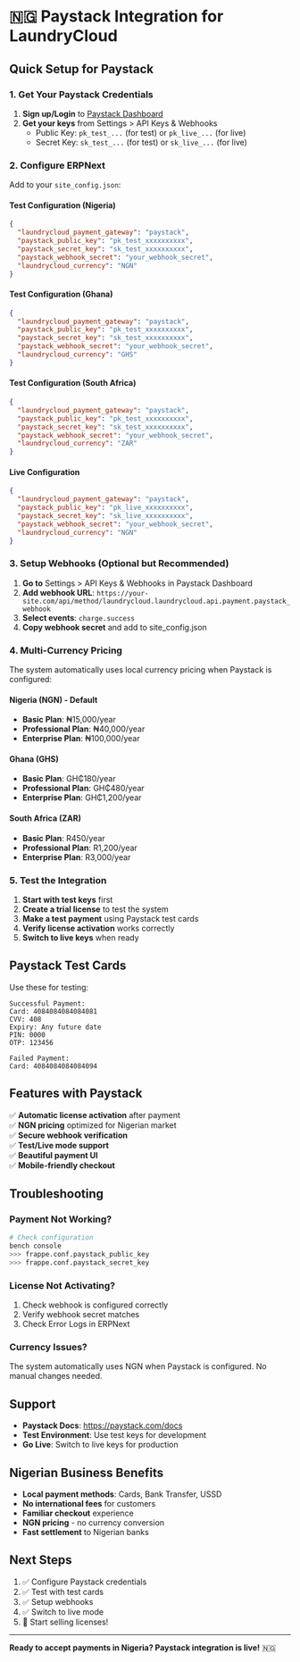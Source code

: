 # 🇳🇬 Paystack Integration for LaundryCloud

## Quick Setup for Paystack

### 1. Get Your Paystack Credentials

1. **Sign up/Login** to [Paystack Dashboard](https://dashboard.paystack.com)
2. **Get your keys** from Settings > API Keys & Webhooks
   - Public Key: `pk_test_...` (for test) or `pk_live_...` (for live)
   - Secret Key: `sk_test_...` (for test) or `sk_live_...` (for live)

### 2. Configure ERPNext

Add to your `site_config.json`:

#### Test Configuration (Nigeria)
```json
{
  "laundrycloud_payment_gateway": "paystack",
  "paystack_public_key": "pk_test_xxxxxxxxxx",
  "paystack_secret_key": "sk_test_xxxxxxxxxx",
  "paystack_webhook_secret": "your_webhook_secret",
  "laundrycloud_currency": "NGN"
}
```

#### Test Configuration (Ghana)
```json
{
  "laundrycloud_payment_gateway": "paystack",
  "paystack_public_key": "pk_test_xxxxxxxxxx",
  "paystack_secret_key": "sk_test_xxxxxxxxxx", 
  "paystack_webhook_secret": "your_webhook_secret",
  "laundrycloud_currency": "GHS"
}
```

#### Test Configuration (South Africa)
```json
{
  "laundrycloud_payment_gateway": "paystack",
  "paystack_public_key": "pk_test_xxxxxxxxxx",
  "paystack_secret_key": "sk_test_xxxxxxxxxx",
  "paystack_webhook_secret": "your_webhook_secret",
  "laundrycloud_currency": "ZAR"
}
```

#### Live Configuration
```json
{
  "laundrycloud_payment_gateway": "paystack",
  "paystack_public_key": "pk_live_xxxxxxxxxx", 
  "paystack_secret_key": "sk_live_xxxxxxxxxx",
  "paystack_webhook_secret": "your_webhook_secret",
  "laundrycloud_currency": "NGN"
}
```

### 3. Setup Webhooks (Optional but Recommended)

1. **Go to** Settings > API Keys & Webhooks in Paystack Dashboard
2. **Add webhook URL**: `https://your-site.com/api/method/laundrycloud.laundrycloud.api.payment.paystack_webhook`
3. **Select events**: `charge.success`
4. **Copy webhook secret** and add to site_config.json

### 4. Multi-Currency Pricing

The system automatically uses local currency pricing when Paystack is configured:

#### Nigeria (NGN) - Default
- **Basic Plan**: ₦15,000/year
- **Professional Plan**: ₦40,000/year  
- **Enterprise Plan**: ₦100,000/year

#### Ghana (GHS)
- **Basic Plan**: GH₵180/year
- **Professional Plan**: GH₵480/year  
- **Enterprise Plan**: GH₵1,200/year

#### South Africa (ZAR)
- **Basic Plan**: R450/year
- **Professional Plan**: R1,200/year  
- **Enterprise Plan**: R3,000/year

### 5. Test the Integration

1. **Start with test keys** first
2. **Create a trial license** to test the system
3. **Make a test payment** using Paystack test cards
4. **Verify license activation** works correctly
5. **Switch to live keys** when ready

## Paystack Test Cards

Use these for testing:

```
Successful Payment:
Card: 4084084084084081
CVV: 408
Expiry: Any future date
PIN: 0000
OTP: 123456

Failed Payment:
Card: 4084084084084094
```

## Features with Paystack

✅ **Automatic license activation** after payment  
✅ **NGN pricing** optimized for Nigerian market  
✅ **Secure webhook verification**  
✅ **Test/Live mode support**  
✅ **Beautiful payment UI**  
✅ **Mobile-friendly checkout**  

## Troubleshooting

### Payment Not Working?
```bash
# Check configuration
bench console
>>> frappe.conf.paystack_public_key
>>> frappe.conf.paystack_secret_key
```

### License Not Activating?
1. Check webhook is configured correctly
2. Verify webhook secret matches
3. Check Error Logs in ERPNext

### Currency Issues?
The system automatically uses NGN when Paystack is configured. No manual changes needed.

## Support

- **Paystack Docs**: https://paystack.com/docs
- **Test Environment**: Use test keys for development
- **Go Live**: Switch to live keys for production

## Nigerian Business Benefits

- **Local payment methods**: Cards, Bank Transfer, USSD
- **No international fees** for customers
- **Familiar checkout** experience
- **NGN pricing** - no currency conversion
- **Fast settlement** to Nigerian banks

## Next Steps

1. ✅ Configure Paystack credentials
2. ✅ Test with test cards
3. ✅ Setup webhooks
4. ✅ Switch to live mode
5. 🚀 Start selling licenses!

---

**Ready to accept payments in Nigeria? Paystack integration is live!** 🇳🇬